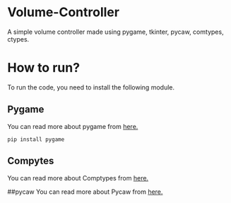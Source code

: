 # Volume-Controller


A simple volume controller made using pygame, tkinter, pycaw, comtypes, ctypes. 

# How to run?

To run the code, you need to install the following module.
## Pygame
You can read more about pygame from [here.](https://pypi.org/project/pygame/)
```
pip install pygame
```

## Compytes
You can read more about Comptypes from [here.](https://pypi.org/project/comtypes/)

##pycaw
You can read more about Pycaw from [here.](https://pypi.org/project/pycaw/)
